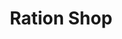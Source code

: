 ---
title: "Ration Shop"
url: /neyyattinkara/ration-shop-manavari-aryancode-road/
shop: Lebensmittel
---